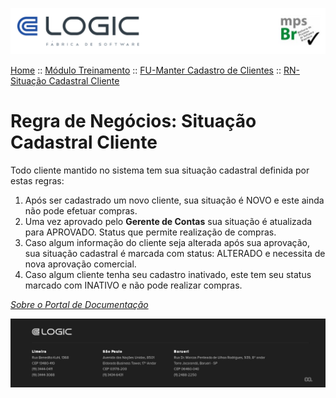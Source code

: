 ![Cabecalho](../../../ReadMe-Anexos/Cabecalho.png)


[Home](../../../ReadMe.md) :: [Módulo Treinamento](../../Modulo-Treinamento.md) :: [FU-Manter Cadastro de Clientes](../FU-Manter-Cadastro-de-Clientes.md) :: [RN-Situação Cadastral Cliente](RN-Situacao-Cadastral-Cliente.md)

# Regra de Negócios: Situação Cadastral Cliente

Todo cliente mantido no sistema tem sua situação cadastral definida por estas regras:
1. Após ser cadastrado um novo cliente, sua situação é NOVO e este ainda não pode efetuar compras.
2. Uma vez aprovado pelo **Gerente de Contas** sua situação é atualizada para APROVADO. Status que permite realização de compras.
3. Caso algum informação do cliente seja alterada após sua aprovação, sua situação cadastral é marcada com status: ALTERADO e necessita de nova aprovação comercial.
4. Caso algum cliente tenha seu cadastro inativado, este tem seu status marcado com INATIVO e não pode realizar compras.

_[Sobre o Portal de Documentação](../../../About/About.md)_

![Rodape](../../../ReadMe-Anexos/Rodape.png)
